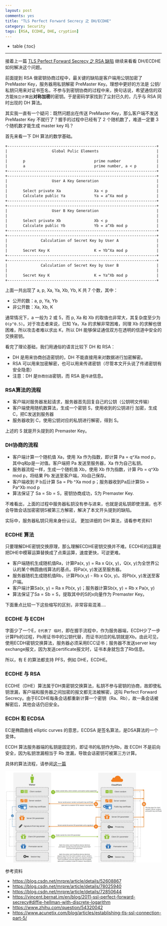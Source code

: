 ```yaml
---
layout: post
comments: yes
title: "TLS Perfect Forward Secrecy 之 DH/ECDHE"
category: Security 
tags: [RSA, ECDHE, DHE, cryption]
---
```


* table
{:toc}
***

接着上一篇 [TLS Perfect Forward Secrecy 之 RSA 缺陷](/ssl-perfect-forward-secrecy/) 继续来看看 DH/ECDHE 如何解决这个问题。

前面提到 RSA 做密钥协商过程中，最关键的缺陷是客户端用公钥加密了 PreMaster Key，服务器用私钥解密 PreMaster Key。理想中更好的方法是 公钥/私钥只用来对证书签名，不参与到密钥协商的过程中来，换句话说，希望通信的双方能`独立计算`出**对称加密**的密钥。于是密码学家找到了尘封已久的，几乎与 RSA 同时出现的 DH 算法。


其实我一直有一个疑问：既然问题出在传送 PreMaster Key，那么客户端不发送 PreMaster Key 不就行了？握手的过程中已经有了 2 个随机数了，难道一定要 3 个随机数才能生成 master key 吗？  


首先来看一下 DH 算法的数学基础。

```
+-------------------------------------------------------------------+
|                    Global Pulic Elements                          |
|                                                                   |
|       p                               prime number                |
|       a                               prime number, a < p         |
+-------------------------------------------------------------------+
+-------------------------------------------------------------------+
|                    User A Key Generation                          |
|                                                                   |
|       Select private Xa               Xa < p                      |
|       Calculate public Ya             Ya = a^Xa mod p             |
+-------------------------------------------------------------------+
+-------------------------------------------------------------------+
|                    User B Key Generation                          |
|                                                                   |
|       Select private Xb               Xb < p                      |
|       Calculate public Yb             Yb = a^Xb mod p             |
+-------------------------------------------------------------------+
+-------------------------------------------------------------------+
|               Calculation of Secret Key by User A                 |
|                                                                   |
|       Secret Key K                    K = Yb^Xa mod p             |
+-------------------------------------------------------------------+
+-------------------------------------------------------------------+
|               Calculation of Secret Key by User B                 |
|                                                                   |
|       Secret Key K                    K = Ya^Xb mod p             |
+-------------------------------------------------------------------+

```

上面一共出现了 a, p, Xa, Ya, Xb, Yb, K 共 7 个数，其中：

* 公开的数：a, p, Ya, Yb    
* 非公开数：Xa, Xb, K    

通常情况下，a 一般为 2 或 5，而 p, Xa 和 Xb 的取值也非常大，其复杂度至少为 `O(p^0.5)`。对于攻击者来说，已知 Ya，Xa 的求解非常困难，同理 Xb 的求解也很困难，所以攻击者难以求出 K，所以 DH 能够保证通信双方在透明的信道中安全的交换密钥。


看完了理论基础，我们用通俗的语言比较下 DH 和 RSA：

- DH 是用来协商创造密钥的，DH 不能直接用来对数据进行加密解密。
- RSA 可以用来加密解密，也可以用来传递密钥（尽管本文开头说了传递密钥有安全隐患）
- 注意：DH 是`协商创造`密钥，而 RSA 是`传递`信息。


### RSA算法的流程
- 客户端对服务器发起请求，服务器首先回复自己的公钥（公钥明文传输）
- 客户端使用随机数算法，生成一个密钥 S，使用收到的公钥进行 加密，生成C，把C发送到服务器
- 服务器收到 C，使用公钥对应的私钥进行解密，得到 S。

上述的 S 就是开头提到的 Premaster Key。

### DH协商的流程
- 客户端计算一个随机值 Xa，使用 Xa 作为指数，即计算 Pa = q^Xa mod p，其中q和p是一对值。客户端把 Pa 发送至服务器，Xa 作为自己私钥。
- 服务器流程一样，生成一个随机值 Xb，使用 Xb 作为指数，计算 Pb = q^Xb mod p，将结果 Pb 发送至客户端，Xb自己保存。
- 客户端收到 P b后计算 Sa = Pb ^Xa mod p；服务器收到Pa后计算Sb = Pa^Xb mod p
- 算法保证了 Sa = Sb = S，密钥协商成功，S为 Premaster Key.

不难看出，上面的过程中服务器私钥没有参与进来，也就是说私钥即使泄漏，也不会导致会话加密密钥S被第三方解密，解决了本文开头提到的缺陷。

实际中，服务器私钥只用来身份认证。 更加详细的 DH 算法，请看参考资料1

### ECDHE 算法
只要理解DHE密钥交换原理，那么理解ECDHE密钥交换并不难。ECDHE的运算是把DHE中模幂运算替换成了点乘运算，速度更快，可逆更难。

- 客户端随机生成随机值Ra，计算Pa(x, y) = Ra x Q(x, y)，Q(x, y)为全世界公认的某个椭圆曲线算法的基点。将Pa(x, y)发送至服务器。
- 服务器随机生成随机值Rb，计算Pb(x,y) - Rb x Q(x, y)。将Pb(x, y)发送至客户端。
- 客户端计算Sa(x, y) = Ra x Pb(x, y)；服务器计算Sb(x, y) = Rb x Pa(x, y)
- 算法保证了Sa = Sb = S，提取其中的S的x向量作为 Premaster Key。


下面重点比较一下这些缩写的区别，非常容易混淆....

### ECDHE 与 ECDH
字面少了一个E，`E代表了 临时`，即在握手流程中，作为服务器端，ECDH少了一步计算Pb的过程，Pb用证书中的公钥代替，而证书对应的私钥就是Xb。由此可见，使用ECDH密钥交换算法，服务器必须采用ECC证书；服务器不发送server key exchange报文，因为发送certificate报文时，证书本身就包含了Rb信息。

所以，有 E 的算法都支持 PFS，例如 DHE，ECDHE。

### ECDHE 与 RSA
ECDHE（DHE）算法属于DH类密钥交换算法，私钥不参与密钥的协商，故即使私钥泄漏，客户端和服务器之间加密的报文都无法被解密，这叫 Perfect Forward Secrecy。由于ECDHE每条会话都重新计算一个密钥（Ra、Rb），故一条会话被解密后，其他会话仍旧安全。


### ECDH 和 ECDSA 

EC是椭圆曲线 elliptic curves 的意思，ECDSA 是签名算法，是DSA算法的一个变体。

ECDH 算法服务器端的私钥是固定的，即证书的私钥作为Rb，故 ECDH 不是前向安全，因为私钥泄漏相当于 Rb 泄漏，导致会话密钥可被第三方计算。

具体的算法流程，请参阅[这一篇](https://blog.csdn.net/mrpre/article/details/72850644)


![RSA handshake](/image/2017/ssl_handshake_diffie_hellman.png)


参考资料
* https://blog.csdn.net/mrpre/article/details/52608867
* https://blog.csdn.net/mrpre/article/details/78025940
* https://blog.csdn.net/mrpre/article/details/72850644
* https://vincent.bernat.im/en/blog/2011-ssl-perfect-forward-secrecy#diffie-hellman-with-discrete-logarithm
* https://www.zhihu.com/question/54320042
* https://www.acunetix.com/blog/articles/establishing-tls-ssl-connection-part-5/







